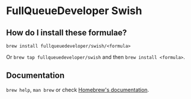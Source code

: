 # FullQueueDeveloper Swish

## How do I install these formulae?

`brew install fullqueuedeveloper/swish/<formula>`

Or `brew tap fullqueuedeveloper/swish` and then `brew install <formula>`.

## Documentation

`brew help`, `man brew` or check [Homebrew's documentation](https://docs.brew.sh).
